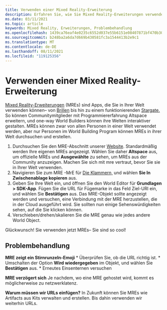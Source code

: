 ```yaml
---
title: Verwenden einer Mixed Reality-Erweiterung
description: Erfahren Sie, wie Sie Mixed Reality-Erweiterungen verwenden und probleme, um Ihre AltspaceVR-Welten zu erweitern und anzupassen.
ms.date: 03/11/2021
ms.topic: article
keywords: Mixed Reality, Erweiterungen, Problembehandlung
ms.openlocfilehash: 1439ca76eaf4e0235c6552d037e55b6151e08407871bf470b3011b6cf8cbccd5
ms.sourcegitcommit: b248ba2a6da7d669b430581fc3a1544413b2e9c1
ms.translationtype: MT
ms.contentlocale: de-DE
ms.lasthandoff: 08/11/2021
ms.locfileid: "119125356"
---
```

# <a name="using-a-mixed-reality-extension"></a>Verwenden einer Mixed Reality-Erweiterung

[Mixed Reality-Erweiterungen](https://developer.altvr.com/) (MREs) sind Apps, die Sie in Ihrer Welt verwenden können– von [Brillen](https://account.altvr.com/mres/1173667287173955931) bis hin zu einem funktionierenden [Stargate.](https://account.altvr.com/mres/1152987031857529562) So können Communitymitglieder mit Programmiererfahrung Altspace erweitern, und one-way World Builders können ihre Welten interaktiver gestalten. MREs können zwar von allen Personen in einer Welt verwendet werden, aber nur Personen im World Building Program können MREs in ihrer Welt durchsuchen und erstellen. 

1. Durchsuchen Sie den MRE-Abschnitt unserer [Website](https://account.altvr.com/mres). Standardmäßig werden Ihre eigenen MREs angezeigt. Wählen Sie daher **Altspace** aus, um offizielle MREs und **Ausgewählte** zu sehen, um MREs aus der Community anzuzeigen. Machen Sie sich mit mre vertraut, bevor Sie sie in Ihrer Welt verwenden. 
2. Navigieren Sie zum MRE -MrE für [Die Klammern,](https://account.altvr.com/mres/1173667287173955931) und wählen **Sie In Zwischenablage kopieren** aus. 
3. Geben Sie Ihre Welt ein, und öffnen Sie den World Editor für **Grundlagen > SDK-App**. Fügen Sie die URL für Fügemarke in das Feld Ziel-URI ein, und wählen Sie **Bestätigen** aus. Das MRE-Objekt sollte angezeigt werden und versuchen, eine Verbindung mit der MRE herzustellen, die in der Cloud ausgeführt wird. Sie sollten nun einige Sehenswürdigkeiten sehen, auf die Sie klicken können.
4. Verschieben/drehen/skalieren Sie die MRE genau wie jedes andere World Object.

Glückwunsch! Sie verwenden jetzt MREs– Sie sind so cool!

## <a name="troubleshooting"></a>Problembehandlung

**MRE zeigt ein Stirnrunzeln-Emoji** 
    * Überprüfen Sie, ob die URL richtig ist.
    * Umschalten der Option **Wird wiedergegeben** im Objekt, und wählen Sie **Bestätigen** aus.
    * Erneutes Einsenternen versuchen

**MRE verzögert sich** Je nachdem, wo eine MRE gehostet wird, kommt es möglicherweise zu netzwerklatenz.

**Warum müssen wir URLs einfügen?**
In Zukunft können Sie MREs wie Artifacts aus Kits verwalten und erstellen. Bis dahin verwenden wir weiterhin URLs.